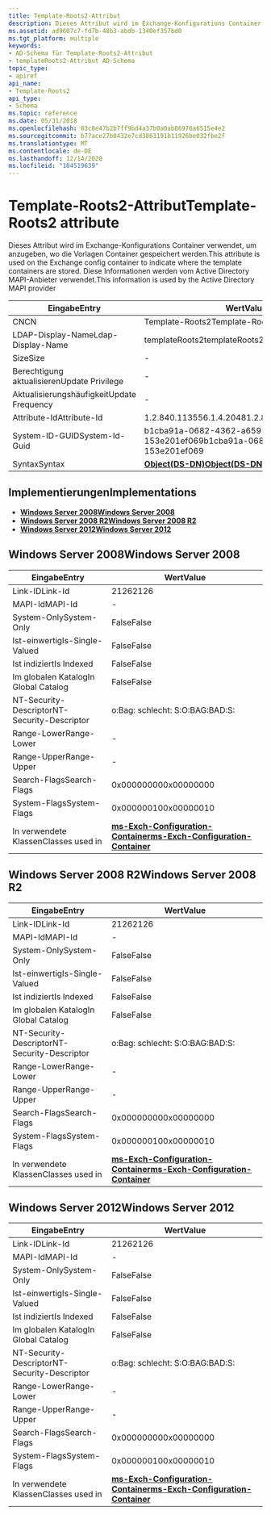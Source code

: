 ```yaml
---
title: Template-Roots2-Attribut
description: Dieses Attribut wird im Exchange-Konfigurations Container verwendet, um anzugeben, wo die Vorlagen Container gespeichert werden.
ms.assetid: ad9607c7-fd7b-48b3-abdb-1340ef357bd0
ms.tgt_platform: multiple
keywords:
- AD-Schema für Template-Roots2-Attribut
- templateRoots2-Attribut AD-Schema
topic_type:
- apiref
api_name:
- Template-Roots2
api_type:
- Schema
ms.topic: reference
ms.date: 05/31/2018
ms.openlocfilehash: 83c8e47b2b7ff9bd4a37b0a0ab86976a6515e4e2
ms.sourcegitcommit: b77ace27b0432e7cd3863191b11926be032fbe2f
ms.translationtype: MT
ms.contentlocale: de-DE
ms.lasthandoff: 12/14/2020
ms.locfileid: "104519639"
---
```

# <a name="template-roots2-attribute"></a><span data-ttu-id="72bd1-105">Template-Roots2-Attribut</span><span class="sxs-lookup"><span data-stu-id="72bd1-105">Template-Roots2 attribute</span></span>

<span data-ttu-id="72bd1-106">Dieses Attribut wird im Exchange-Konfigurations Container verwendet, um anzugeben, wo die Vorlagen Container gespeichert werden.</span><span class="sxs-lookup"><span data-stu-id="72bd1-106">This attribute is used on the Exchange config container to indicate where the template containers are stored.</span></span> <span data-ttu-id="72bd1-107">Diese Informationen werden vom Active Directory MAPI-Anbieter verwendet.</span><span class="sxs-lookup"><span data-stu-id="72bd1-107">This information is used by the Active Directory MAPI provider</span></span>



| <span data-ttu-id="72bd1-108">Eingabe</span><span class="sxs-lookup"><span data-stu-id="72bd1-108">Entry</span></span> | <span data-ttu-id="72bd1-109">Wert</span><span class="sxs-lookup"><span data-stu-id="72bd1-109">Value</span></span> |
|-------------------|-----------------------------------------|
| <span data-ttu-id="72bd1-110">CN</span><span class="sxs-lookup"><span data-stu-id="72bd1-110">CN</span></span>                | <span data-ttu-id="72bd1-111">Template-Roots2</span><span class="sxs-lookup"><span data-stu-id="72bd1-111">Template-Roots2</span></span>                         |
| <span data-ttu-id="72bd1-112">LDAP-Display-Name</span><span class="sxs-lookup"><span data-stu-id="72bd1-112">Ldap-Display-Name</span></span> | <span data-ttu-id="72bd1-113">templateRoots2</span><span class="sxs-lookup"><span data-stu-id="72bd1-113">templateRoots2</span></span>                          |
| <span data-ttu-id="72bd1-114">Size</span><span class="sxs-lookup"><span data-stu-id="72bd1-114">Size</span></span>              | \-                                      |
| <span data-ttu-id="72bd1-115">Berechtigung aktualisieren</span><span class="sxs-lookup"><span data-stu-id="72bd1-115">Update Privilege</span></span>  | \-                                      |
| <span data-ttu-id="72bd1-116">Aktualisierungshäufigkeit</span><span class="sxs-lookup"><span data-stu-id="72bd1-116">Update Frequency</span></span>  | \-                                      |
| <span data-ttu-id="72bd1-117">Attribute-Id</span><span class="sxs-lookup"><span data-stu-id="72bd1-117">Attribute-Id</span></span>      | <span data-ttu-id="72bd1-118">1.2.840.113556.1.4.2048</span><span class="sxs-lookup"><span data-stu-id="72bd1-118">1.2.840.113556.1.4.2048</span></span>                 |
| <span data-ttu-id="72bd1-119">System-ID-GUID</span><span class="sxs-lookup"><span data-stu-id="72bd1-119">System-Id-Guid</span></span>    | <span data-ttu-id="72bd1-120">b1cba91a-0682-4362-a659-153e201ef069</span><span class="sxs-lookup"><span data-stu-id="72bd1-120">b1cba91a-0682-4362-a659-153e201ef069</span></span>    |
| <span data-ttu-id="72bd1-121">Syntax</span><span class="sxs-lookup"><span data-stu-id="72bd1-121">Syntax</span></span>            | [<span data-ttu-id="72bd1-122">**Object(DS-DN)**</span><span class="sxs-lookup"><span data-stu-id="72bd1-122">**Object(DS-DN)**</span></span>](s-object-ds-dn.md) |



## <a name="implementations"></a><span data-ttu-id="72bd1-123">Implementierungen</span><span class="sxs-lookup"><span data-stu-id="72bd1-123">Implementations</span></span>

-   [<span data-ttu-id="72bd1-124">**Windows Server 2008**</span><span class="sxs-lookup"><span data-stu-id="72bd1-124">**Windows Server 2008**</span></span>](#windows-server-2008)
-   [<span data-ttu-id="72bd1-125">**Windows Server 2008 R2**</span><span class="sxs-lookup"><span data-stu-id="72bd1-125">**Windows Server 2008 R2**</span></span>](#windows-server-2008-r2)
-   [<span data-ttu-id="72bd1-126">**Windows Server 2012**</span><span class="sxs-lookup"><span data-stu-id="72bd1-126">**Windows Server 2012**</span></span>](#windows-server-2012)

## <a name="windows-server-2008"></a><span data-ttu-id="72bd1-127">Windows Server 2008</span><span class="sxs-lookup"><span data-stu-id="72bd1-127">Windows Server 2008</span></span>



| <span data-ttu-id="72bd1-128">Eingabe</span><span class="sxs-lookup"><span data-stu-id="72bd1-128">Entry</span></span> | <span data-ttu-id="72bd1-129">Wert</span><span class="sxs-lookup"><span data-stu-id="72bd1-129">Value</span></span> |
|------------------------|--------------------------------------------------------------------------------------|
| <span data-ttu-id="72bd1-130">Link-ID</span><span class="sxs-lookup"><span data-stu-id="72bd1-130">Link-Id</span></span>                | <span data-ttu-id="72bd1-131">2126</span><span class="sxs-lookup"><span data-stu-id="72bd1-131">2126</span></span>                                                                                 |
| <span data-ttu-id="72bd1-132">MAPI-Id</span><span class="sxs-lookup"><span data-stu-id="72bd1-132">MAPI-Id</span></span>                | \-                                                                                   |
| <span data-ttu-id="72bd1-133">System-Only</span><span class="sxs-lookup"><span data-stu-id="72bd1-133">System-Only</span></span>            | <span data-ttu-id="72bd1-134">False</span><span class="sxs-lookup"><span data-stu-id="72bd1-134">False</span></span>                                                                                |
| <span data-ttu-id="72bd1-135">Ist-einwertig</span><span class="sxs-lookup"><span data-stu-id="72bd1-135">Is-Single-Valued</span></span>       | <span data-ttu-id="72bd1-136">False</span><span class="sxs-lookup"><span data-stu-id="72bd1-136">False</span></span>                                                                                |
| <span data-ttu-id="72bd1-137">Ist indiziert</span><span class="sxs-lookup"><span data-stu-id="72bd1-137">Is Indexed</span></span>             | <span data-ttu-id="72bd1-138">False</span><span class="sxs-lookup"><span data-stu-id="72bd1-138">False</span></span>                                                                                |
| <span data-ttu-id="72bd1-139">Im globalen Katalog</span><span class="sxs-lookup"><span data-stu-id="72bd1-139">In Global Catalog</span></span>      | <span data-ttu-id="72bd1-140">False</span><span class="sxs-lookup"><span data-stu-id="72bd1-140">False</span></span>                                                                                |
| <span data-ttu-id="72bd1-141">NT-Security-Descriptor</span><span class="sxs-lookup"><span data-stu-id="72bd1-141">NT-Security-Descriptor</span></span> | <span data-ttu-id="72bd1-142">o:Bag: schlecht: S:</span><span class="sxs-lookup"><span data-stu-id="72bd1-142">O:BAG:BAD:S:</span></span>                                                                         |
| <span data-ttu-id="72bd1-143">Range-Lower</span><span class="sxs-lookup"><span data-stu-id="72bd1-143">Range-Lower</span></span>            | \-                                                                                   |
| <span data-ttu-id="72bd1-144">Range-Upper</span><span class="sxs-lookup"><span data-stu-id="72bd1-144">Range-Upper</span></span>            | \-                                                                                   |
| <span data-ttu-id="72bd1-145">Search-Flags</span><span class="sxs-lookup"><span data-stu-id="72bd1-145">Search-Flags</span></span>           | <span data-ttu-id="72bd1-146">0x00000000</span><span class="sxs-lookup"><span data-stu-id="72bd1-146">0x00000000</span></span>                                                                           |
| <span data-ttu-id="72bd1-147">System-Flags</span><span class="sxs-lookup"><span data-stu-id="72bd1-147">System-Flags</span></span>           | <span data-ttu-id="72bd1-148">0x00000010</span><span class="sxs-lookup"><span data-stu-id="72bd1-148">0x00000010</span></span>                                                                           |
| <span data-ttu-id="72bd1-149">In verwendete Klassen</span><span class="sxs-lookup"><span data-stu-id="72bd1-149">Classes used in</span></span>        | [<span data-ttu-id="72bd1-150">**ms-Exch-Configuration-Container**</span><span class="sxs-lookup"><span data-stu-id="72bd1-150">**ms-Exch-Configuration-Container**</span></span>](c-msexchconfigurationcontainer.md)<br/> |



## <a name="windows-server-2008-r2"></a><span data-ttu-id="72bd1-151">Windows Server 2008 R2</span><span class="sxs-lookup"><span data-stu-id="72bd1-151">Windows Server 2008 R2</span></span>



| <span data-ttu-id="72bd1-152">Eingabe</span><span class="sxs-lookup"><span data-stu-id="72bd1-152">Entry</span></span> | <span data-ttu-id="72bd1-153">Wert</span><span class="sxs-lookup"><span data-stu-id="72bd1-153">Value</span></span> |
|------------------------|--------------------------------------------------------------------------------------|
| <span data-ttu-id="72bd1-154">Link-ID</span><span class="sxs-lookup"><span data-stu-id="72bd1-154">Link-Id</span></span>                | <span data-ttu-id="72bd1-155">2126</span><span class="sxs-lookup"><span data-stu-id="72bd1-155">2126</span></span>                                                                                 |
| <span data-ttu-id="72bd1-156">MAPI-Id</span><span class="sxs-lookup"><span data-stu-id="72bd1-156">MAPI-Id</span></span>                | \-                                                                                   |
| <span data-ttu-id="72bd1-157">System-Only</span><span class="sxs-lookup"><span data-stu-id="72bd1-157">System-Only</span></span>            | <span data-ttu-id="72bd1-158">False</span><span class="sxs-lookup"><span data-stu-id="72bd1-158">False</span></span>                                                                                |
| <span data-ttu-id="72bd1-159">Ist-einwertig</span><span class="sxs-lookup"><span data-stu-id="72bd1-159">Is-Single-Valued</span></span>       | <span data-ttu-id="72bd1-160">False</span><span class="sxs-lookup"><span data-stu-id="72bd1-160">False</span></span>                                                                                |
| <span data-ttu-id="72bd1-161">Ist indiziert</span><span class="sxs-lookup"><span data-stu-id="72bd1-161">Is Indexed</span></span>             | <span data-ttu-id="72bd1-162">False</span><span class="sxs-lookup"><span data-stu-id="72bd1-162">False</span></span>                                                                                |
| <span data-ttu-id="72bd1-163">Im globalen Katalog</span><span class="sxs-lookup"><span data-stu-id="72bd1-163">In Global Catalog</span></span>      | <span data-ttu-id="72bd1-164">False</span><span class="sxs-lookup"><span data-stu-id="72bd1-164">False</span></span>                                                                                |
| <span data-ttu-id="72bd1-165">NT-Security-Descriptor</span><span class="sxs-lookup"><span data-stu-id="72bd1-165">NT-Security-Descriptor</span></span> | <span data-ttu-id="72bd1-166">o:Bag: schlecht: S:</span><span class="sxs-lookup"><span data-stu-id="72bd1-166">O:BAG:BAD:S:</span></span>                                                                         |
| <span data-ttu-id="72bd1-167">Range-Lower</span><span class="sxs-lookup"><span data-stu-id="72bd1-167">Range-Lower</span></span>            | \-                                                                                   |
| <span data-ttu-id="72bd1-168">Range-Upper</span><span class="sxs-lookup"><span data-stu-id="72bd1-168">Range-Upper</span></span>            | \-                                                                                   |
| <span data-ttu-id="72bd1-169">Search-Flags</span><span class="sxs-lookup"><span data-stu-id="72bd1-169">Search-Flags</span></span>           | <span data-ttu-id="72bd1-170">0x00000000</span><span class="sxs-lookup"><span data-stu-id="72bd1-170">0x00000000</span></span>                                                                           |
| <span data-ttu-id="72bd1-171">System-Flags</span><span class="sxs-lookup"><span data-stu-id="72bd1-171">System-Flags</span></span>           | <span data-ttu-id="72bd1-172">0x00000010</span><span class="sxs-lookup"><span data-stu-id="72bd1-172">0x00000010</span></span>                                                                           |
| <span data-ttu-id="72bd1-173">In verwendete Klassen</span><span class="sxs-lookup"><span data-stu-id="72bd1-173">Classes used in</span></span>        | [<span data-ttu-id="72bd1-174">**ms-Exch-Configuration-Container**</span><span class="sxs-lookup"><span data-stu-id="72bd1-174">**ms-Exch-Configuration-Container**</span></span>](c-msexchconfigurationcontainer.md)<br/> |



## <a name="windows-server-2012"></a><span data-ttu-id="72bd1-175">Windows Server 2012</span><span class="sxs-lookup"><span data-stu-id="72bd1-175">Windows Server 2012</span></span>



| <span data-ttu-id="72bd1-176">Eingabe</span><span class="sxs-lookup"><span data-stu-id="72bd1-176">Entry</span></span> | <span data-ttu-id="72bd1-177">Wert</span><span class="sxs-lookup"><span data-stu-id="72bd1-177">Value</span></span> |
|------------------------|--------------------------------------------------------------------------------------|
| <span data-ttu-id="72bd1-178">Link-ID</span><span class="sxs-lookup"><span data-stu-id="72bd1-178">Link-Id</span></span>                | <span data-ttu-id="72bd1-179">2126</span><span class="sxs-lookup"><span data-stu-id="72bd1-179">2126</span></span>                                                                                 |
| <span data-ttu-id="72bd1-180">MAPI-Id</span><span class="sxs-lookup"><span data-stu-id="72bd1-180">MAPI-Id</span></span>                | \-                                                                                   |
| <span data-ttu-id="72bd1-181">System-Only</span><span class="sxs-lookup"><span data-stu-id="72bd1-181">System-Only</span></span>            | <span data-ttu-id="72bd1-182">False</span><span class="sxs-lookup"><span data-stu-id="72bd1-182">False</span></span>                                                                                |
| <span data-ttu-id="72bd1-183">Ist-einwertig</span><span class="sxs-lookup"><span data-stu-id="72bd1-183">Is-Single-Valued</span></span>       | <span data-ttu-id="72bd1-184">False</span><span class="sxs-lookup"><span data-stu-id="72bd1-184">False</span></span>                                                                                |
| <span data-ttu-id="72bd1-185">Ist indiziert</span><span class="sxs-lookup"><span data-stu-id="72bd1-185">Is Indexed</span></span>             | <span data-ttu-id="72bd1-186">False</span><span class="sxs-lookup"><span data-stu-id="72bd1-186">False</span></span>                                                                                |
| <span data-ttu-id="72bd1-187">Im globalen Katalog</span><span class="sxs-lookup"><span data-stu-id="72bd1-187">In Global Catalog</span></span>      | <span data-ttu-id="72bd1-188">False</span><span class="sxs-lookup"><span data-stu-id="72bd1-188">False</span></span>                                                                                |
| <span data-ttu-id="72bd1-189">NT-Security-Descriptor</span><span class="sxs-lookup"><span data-stu-id="72bd1-189">NT-Security-Descriptor</span></span> | <span data-ttu-id="72bd1-190">o:Bag: schlecht: S:</span><span class="sxs-lookup"><span data-stu-id="72bd1-190">O:BAG:BAD:S:</span></span>                                                                         |
| <span data-ttu-id="72bd1-191">Range-Lower</span><span class="sxs-lookup"><span data-stu-id="72bd1-191">Range-Lower</span></span>            | \-                                                                                   |
| <span data-ttu-id="72bd1-192">Range-Upper</span><span class="sxs-lookup"><span data-stu-id="72bd1-192">Range-Upper</span></span>            | \-                                                                                   |
| <span data-ttu-id="72bd1-193">Search-Flags</span><span class="sxs-lookup"><span data-stu-id="72bd1-193">Search-Flags</span></span>           | <span data-ttu-id="72bd1-194">0x00000000</span><span class="sxs-lookup"><span data-stu-id="72bd1-194">0x00000000</span></span>                                                                           |
| <span data-ttu-id="72bd1-195">System-Flags</span><span class="sxs-lookup"><span data-stu-id="72bd1-195">System-Flags</span></span>           | <span data-ttu-id="72bd1-196">0x00000010</span><span class="sxs-lookup"><span data-stu-id="72bd1-196">0x00000010</span></span>                                                                           |
| <span data-ttu-id="72bd1-197">In verwendete Klassen</span><span class="sxs-lookup"><span data-stu-id="72bd1-197">Classes used in</span></span>        | [<span data-ttu-id="72bd1-198">**ms-Exch-Configuration-Container**</span><span class="sxs-lookup"><span data-stu-id="72bd1-198">**ms-Exch-Configuration-Container**</span></span>](c-msexchconfigurationcontainer.md)<br/> |



 

 





